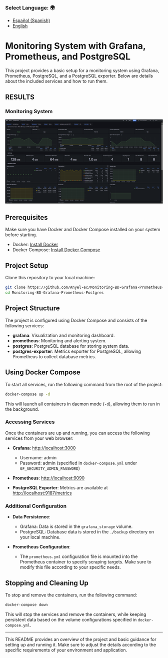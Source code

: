 ###  **Select Language:** 🌍
- [Español (Spanish)](README-es.md)
- [English](README.md)

# Monitoring System with Grafana, Prometheus, and PostgreSQL

This project provides a basic setup for a monitoring system using Grafana, Prometheus, PostgreSQL, and a PostgreSQL exporter. Below are details about the included services and how to run them.

## RESULTS
### Monitoring System
![Alt text](docs/monitoring.png)


## Prerequisites

Make sure you have Docker and Docker Compose installed on your system before starting.

- Docker: [Install Docker](https://docs.docker.com/get-docker/)
- Docker Compose: [Install Docker Compose](https://docs.docker.com/compose/install/)

## Project Setup

Clone this repository to your local machine:

```bash
git clone https://github.com/Anyel-ec/Monitoring-BD-Grafana-Prometheus-Postgres
cd Monitoring-BD-Grafana-Prometheus-Postgres
```

## Project Structure

The project is configured using Docker Compose and consists of the following services:

- **grafana**: Visualization and monitoring dashboard.
- **prometheus**: Monitoring and alerting system.
- **postgres**: PostgreSQL database for storing system data.
- **postgres-exporter**: Metrics exporter for PostgreSQL, allowing Prometheus to collect database metrics.

## Using Docker Compose

To start all services, run the following command from the root of the project:

```bash
docker-compose up -d
```

This will launch all containers in daemon mode (`-d`), allowing them to run in the background.

### Accessing Services

Once the containers are up and running, you can access the following services from your web browser:

- **Grafana**: [http://localhost:3000](http://localhost:3000)
  - Username: admin
  - Password: admin (specified in `docker-compose.yml` under `GF_SECURITY_ADMIN_PASSWORD`)
  
- **Prometheus**: [http://localhost:9090](http://localhost:9090)

- **PostgreSQL Exporter**: Metrics are available at [http://localhost:9187/metrics](http://localhost:9187/metrics)

### Additional Configuration

- **Data Persistence**:
  - Grafana: Data is stored in the `grafana_storage` volume.
  - PostgreSQL: Database data is stored in the `./backup` directory on your local machine.
  
- **Prometheus Configuration**:
  - The `prometheus.yml` configuration file is mounted into the Prometheus container to specify scraping targets. Make sure to modify this file according to your specific needs.

## Stopping and Cleaning Up

To stop and remove the containers, run the following command:

```bash
docker-compose down
```

This will stop the services and remove the containers, while keeping persistent data based on the volume configurations specified in `docker-compose.yml`.

---

This README provides an overview of the project and basic guidance for setting up and running it. Make sure to adjust the details according to the specific requirements of your environment and application.